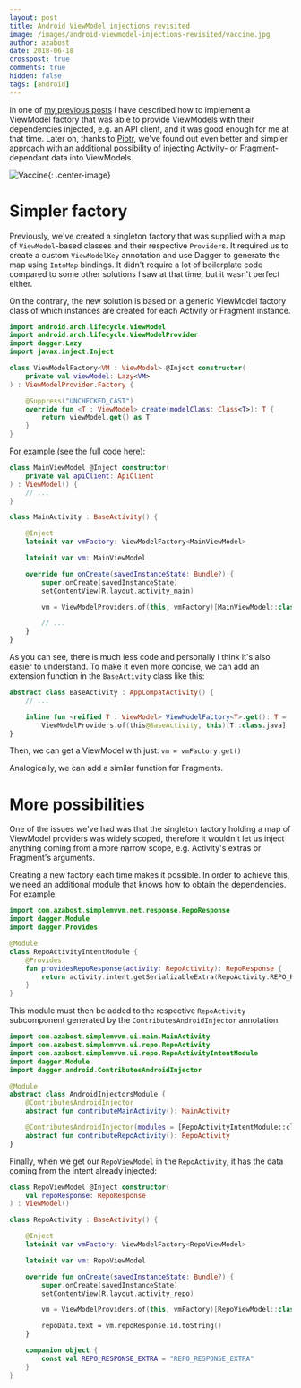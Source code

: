```yaml
---
layout: post
title: Android ViewModel injections revisited
image: /images/android-viewmodel-injections-revisited/vaccine.jpg
author: azabost
date: 2018-06-18
crosspost: true
comments: true
hidden: false
tags: [android]
---
```


In one of [my previous posts](https://brightinventions.pl/blog/injectable-android-viewmodels/) I have described how to implement a ViewModel factory that was able to provide ViewModels with their dependencies injected, e.g. an API client, and it was good enough for me at that time. Later on, thanks to [Piotr](https://miensol.pl/), we've found out even better and simpler approach with an additional possibility of injecting Activity- or Fragment-dependant data into ViewModels.

![Vaccine](/images/android-viewmodel-injections-revisited/vaccine.jpg){: .center-image}

# Simpler factory #

Previously, we've created a singleton factory that was supplied with a map of `ViewModel`-based classes and their respective `Provider`s. It required us to create a custom `ViewModelKey` annotation and use Dagger to generate the map using `IntoMap` bindings. It didn't require a lot of boilerplate code compared to some other solutions I saw at that time, but it wasn't perfect either.

On the contrary, the new solution is based on a generic ViewModel factory class of which instances are created for each Activity or Fragment instance.

``` kotlin
import android.arch.lifecycle.ViewModel
import android.arch.lifecycle.ViewModelProvider
import dagger.Lazy
import javax.inject.Inject

class ViewModelFactory<VM : ViewModel> @Inject constructor(
    private val viewModel: Lazy<VM>
) : ViewModelProvider.Factory {

    @Suppress("UNCHECKED_CAST")
    override fun <T : ViewModel> create(modelClass: Class<T>): T {
        return viewModel.get() as T
    }
}
```

For example (see the [full code here](https://github.com/azabost/simple-mvvm-example)):

```kotlin
class MainViewModel @Inject constructor(
    private val apiClient: ApiClient
) : ViewModel() {
    // ...
}

class MainActivity : BaseActivity() {

    @Inject
    lateinit var vmFactory: ViewModelFactory<MainViewModel>

    lateinit var vm: MainViewModel

    override fun onCreate(savedInstanceState: Bundle?) {
        super.onCreate(savedInstanceState)
        setContentView(R.layout.activity_main)

        vm = ViewModelProviders.of(this, vmFactory)[MainViewModel::class.java]

        // ...
    }
}
```

As you can see, there is much less code and personally I think it's also easier to understand. To make it even more concise, we can add an extension function in the `BaseActivity` class like this:

```kotlin
abstract class BaseActivity : AppCompatActivity() {
    // ...

    inline fun <reified T : ViewModel> ViewModelFactory<T>.get(): T =
        ViewModelProviders.of(this@BaseActivity, this)[T::class.java]
}
```

Then, we can get a ViewModel with just: `vm = vmFactory.get()`

Analogically, we can add a similar function for Fragments.

# More possibilities #

One of the issues we've had was that the singleton factory holding a map of ViewModel providers was widely scoped, therefore it wouldn't let us inject anything coming from a more narrow scope, e.g. Activity's extras or Fragment's arguments.

Creating a new factory each time makes it possible. In order to achieve this, we need an additional module that knows how to obtain the dependencies. For example:

```kotlin
import com.azabost.simplemvvm.net.response.RepoResponse
import dagger.Module
import dagger.Provides

@Module
class RepoActivityIntentModule {
    @Provides
    fun providesRepoResponse(activity: RepoActivity): RepoResponse {
        return activity.intent.getSerializableExtra(RepoActivity.REPO_RESPONSE_EXTRA) as RepoResponse
    }
}
```

This module must then be added to the respective `RepoActivity` subcomponent generated by the `ContributesAndroidInjector` annotation:

```kotlin
import com.azabost.simplemvvm.ui.main.MainActivity
import com.azabost.simplemvvm.ui.repo.RepoActivity
import com.azabost.simplemvvm.ui.repo.RepoActivityIntentModule
import dagger.Module
import dagger.android.ContributesAndroidInjector

@Module
abstract class AndroidInjectorsModule {
    @ContributesAndroidInjector
    abstract fun contributeMainActivity(): MainActivity

    @ContributesAndroidInjector(modules = [RepoActivityIntentModule::class])
    abstract fun contributeRepoActivity(): RepoActivity
}
```

Finally, when we get our `RepoViewModel` in the `RepoActivity`, it has the data coming from the intent already injected:

```kotlin
class RepoViewModel @Inject constructor(
    val repoResponse: RepoResponse
) : ViewModel()

class RepoActivity : BaseActivity() {

    @Inject
    lateinit var vmFactory: ViewModelFactory<RepoViewModel>

    lateinit var vm: RepoViewModel

    override fun onCreate(savedInstanceState: Bundle?) {
        super.onCreate(savedInstanceState)
        setContentView(R.layout.activity_repo)

        vm = ViewModelProviders.of(this, vmFactory)[RepoViewModel::class.java]

        repoData.text = vm.repoResponse.id.toString()
    }

    companion object {
        const val REPO_RESPONSE_EXTRA = "REPO_RESPONSE_EXTRA"
    }
}
```
